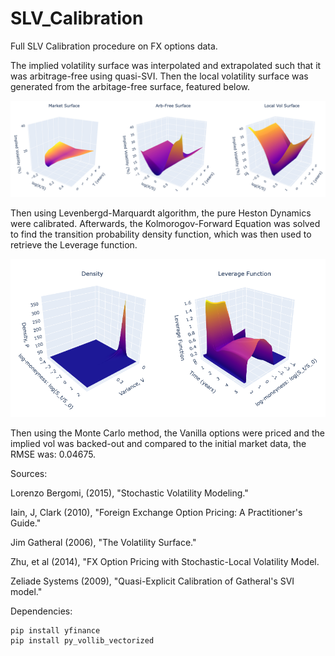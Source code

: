 # SLV_Calibration

Full SLV Calibration procedure on FX options data.

The implied volatility surface was interpolated and extrapolated such that it was arbitrage-free using quasi-SVI. Then the local volatility surface was generated from the arbitage-free surface, featured below.


![My Image](local_arb_free_surface.png)


Then using Levenbergd-Marquardt algorithm, the pure Heston Dynamics were calibrated. Afterwards, the Kolmorogov-Forward Equation was solved to find the transition probability density function, which was then used to retrieve the Leverage function. 


![My Image](LEV.png)

Then using the Monte Carlo method, the Vanilla options were priced and the implied vol was backed-out and compared to the initial market data, the RMSE was: 0.04675.

Sources:

Lorenzo Bergomi, (2015), "Stochastic Volatility Modeling." 

Iain, J, Clark (2010), "Foreign Exchange Option Pricing: A Practitioner's Guide."

Jim Gatheral (2006), "The Volatility Surface."

Zhu, et al (2014), "FX Option Pricing with Stochastic-Local Volatility Model. 

Zeliade Systems (2009), "Quasi-Explicit Calibration of Gatheral's SVI model."

Dependencies:
```
pip install yfinance
pip install py_vollib_vectorized
```
